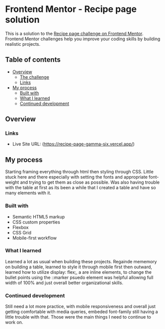 # Frontend Mentor - Recipe page solution

This is a solution to the [Recipe page challenge on Frontend Mentor](https://www.frontendmentor.io/challenges/recipe-page-KiTsR8QQKm). Frontend Mentor challenges help you improve your coding skills by building realistic projects. 

## Table of contents

- [Overview](#overview)
  - [The challenge](#the-challenge)
  - [Links](#links)
- [My process](#my-process)
  - [Built with](#built-with)
  - [What I learned](#what-i-learned)
  - [Continued development](#continued-development)


## Overview

### Links
- Live Site URL: (https://recipe-page-gamma-six.vercel.app/)

## My process
Starting framing everything through html then styling through CSS. Little stuck here and there especially with setting the fonts and appropriate font-weight and trying to get them as close as possible. Was also having trouble with the table at first as its been a while that I created a table and have so many elements with it. 
### Built with

- Semantic HTML5 markup
- CSS custom properties
- Flexbox
- CSS Grid
- Mobile-first workflow

### What I learned

Learned a lot as usual when building these projects. Regainde mememory on building a table, learned to style it through mobile first then outward, learned how to utilize display: flex;, a are inline elements, to change the bullet points using the ::marker psuedo element was helpful allowing full width of 100% and just overall better organizational skills. 





### Continued development

Still need a lot more practice, with mobile responsiveness and overall just getting comfortable with media queries, embeded font-family still having a little trouble with that. Those were the main things I need to continue to work on. 



